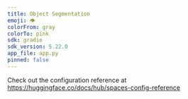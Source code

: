 ```yaml
---
title: Object Segmentation
emoji: 👁
colorFrom: gray
colorTo: pink
sdk: gradio
sdk_version: 5.22.0
app_file: app.py
pinned: false
---
```


Check out the configuration reference at https://huggingface.co/docs/hub/spaces-config-reference
